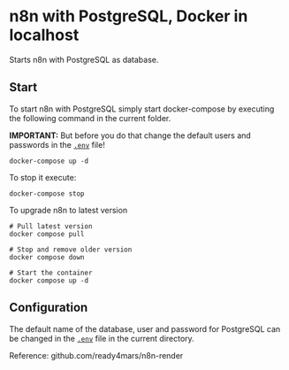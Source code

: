 # n8n with PostgreSQL, Docker in localhost

Starts n8n with PostgreSQL as database.

## Start

To start n8n with PostgreSQL simply start docker-compose by executing the following
command in the current folder.

**IMPORTANT:** But before you do that change the default users and passwords in the [`.env`](.env) file!

```
docker-compose up -d
```

To stop it execute:

```
docker-compose stop
```

To upgrade n8n to latest version
```
# Pull latest version
docker compose pull

# Stop and remove older version
docker compose down

# Start the container
docker compose up -d
```

## Configuration

The default name of the database, user and password for PostgreSQL can be changed in the [`.env`](.env) file in the current directory.

Reference: github.com/ready4mars/n8n-render

